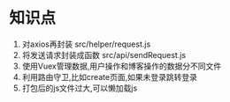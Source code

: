 # 知识点
1. 对axios再封装 src/helper/request.js
2. 将发送请求封装成函数 src/api/sendRequest.js
3. 使用Vuex管理数据,用户操作和博客操作的数据分不同文件
4. 利用路由守卫,比如create页面,如果未登录跳转登录
5. 打包后的js文件过大,可以懒加载js